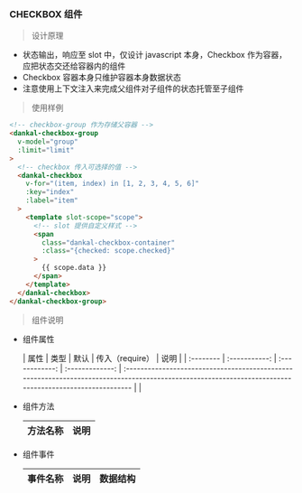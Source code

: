 ### CHECKBOX 组件

> 设计原理

- 状态输出，响应至 slot 中，仅设计 javascript 本身，Checkbox 作为容器，应把状态交还给容器内的组件
- Checkbox 容器本身只维护容器本身数据状态
- 注意使用上下文注入来完成父组件对子组件的状态托管至子组件

> 使用样例

```html
<!-- checkbox-group 作为存储父容器 -->
<dankal-checkbox-group
  v-model="group"
  :limit="limit"
>
  <!-- checkbox 传入可选择的值 -->
  <dankal-checkbox
    v-for="(item, index) in [1, 2, 3, 4, 5, 6]"
    :key="index"
    :label="item"
  >
    <template slot-scope="scope">
      <!-- slot 提供自定义样式 -->
      <span
        class="dankal-checkbox-container"
        :class="{checked: scope.checked}"
      >
        {{ scope.data }}
      </span>
    </template>
  </dankal-checkbox>
</dankal-checkbox-group>
```

> 组件说明

- 组件属性

  | 属性 | 类型 | 默认 | 传入（require） | 说明 |
  | :-------- | :-----------: | :------------: | :-------------: | :------------------------------------------------------------------------------------------------------------------------------------------------------ | |

- 组件方法

  | 方法名称 | 说明 |
  | :------- | :--- |


* 组件事件

  | 事件名称 | 说明 | 数据结构 |
  | :------- | :--- | :------- |

